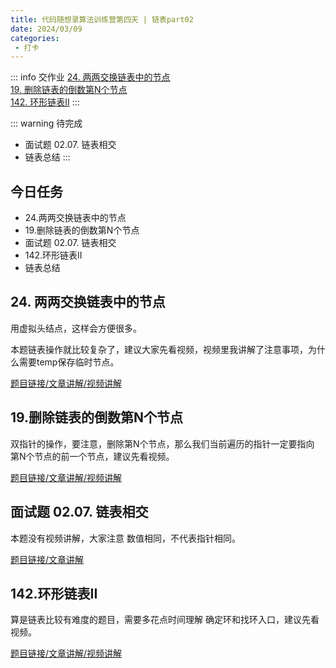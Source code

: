 ```yaml
---
title: 代码随想录算法训练营第四天 | 链表part02
date: 2024/03/09
categories:
 - 打卡
---
```

::: info 交作业
[24. 两两交换链表中的节点](/blogs/algorithm/leetcode24.md)<br/>
[19. 删除链表的倒数第N个节点](/blogs/algorithm/leetcode19.md)<br/>
[142. 环形链表II](/blogs/algorithm/leetcode142.md)
:::

::: warning 待完成
- 面试题 02.07. 链表相交
- 链表总结
:::

## 今日任务 
- 24.两两交换链表中的节点
- 19.删除链表的倒数第N个节点
- 面试题 02.07. 链表相交
- 142.环形链表II
- 链表总结

## 24. 两两交换链表中的节点 
用虚拟头结点，这样会方便很多。 

本题链表操作就比较复杂了，建议大家先看视频，视频里我讲解了注意事项，为什么需要temp保存临时节点。

[题目链接/文章讲解/视频讲解](https://programmercarl.com/0024.%E4%B8%A4%E4%B8%A4%E4%BA%A4%E6%8D%A2%E9%93%BE%E8%A1%A8%E4%B8%AD%E7%9A%84%E8%8A%82%E7%82%B9.html)

## 19.删除链表的倒数第N个节点  
双指针的操作，要注意，删除第N个节点，那么我们当前遍历的指针一定要指向 第N个节点的前一个节点，建议先看视频。

[题目链接/文章讲解/视频讲解](https://programmercarl.com/0019.%E5%88%A0%E9%99%A4%E9%93%BE%E8%A1%A8%E7%9A%84%E5%80%92%E6%95%B0%E7%AC%ACN%E4%B8%AA%E8%8A%82%E7%82%B9.html)

## 面试题 02.07. 链表相交  
本题没有视频讲解，大家注意 数值相同，不代表指针相同。

[题目链接/文章讲解](https://programmercarl.com/%E9%9D%A2%E8%AF%95%E9%A2%9802.07.%E9%93%BE%E8%A1%A8%E7%9B%B8%E4%BA%A4.html)

## 142.环形链表II
算是链表比较有难度的题目，需要多花点时间理解 确定环和找环入口，建议先看视频。

[题目链接/文章讲解/视频讲解](https://programmercarl.com/0142.%E7%8E%AF%E5%BD%A2%E9%93%BE%E8%A1%A8II.html)